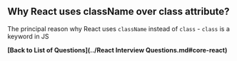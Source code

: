 ## Why React uses className over class attribute?

The principal reason why React uses `className` instead of `class` - `class` is a keyword in JS

**[Back to List of Questions](../React Interview Questions.md#core-react)**
